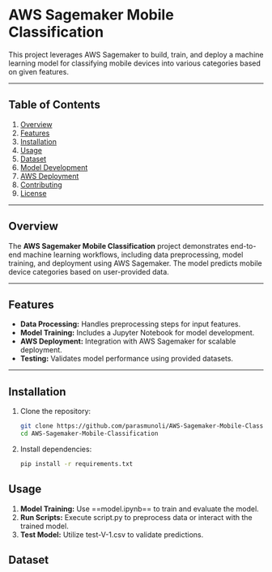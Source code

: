 # AWS Sagemaker Mobile Classification

This project leverages AWS Sagemaker to build, train, and deploy a machine learning model for classifying mobile devices into various categories based on given features.

---

## Table of Contents

1. [Overview](#overview)  
2. [Features](#features)  
3. [Installation](#installation)  
4. [Usage](#usage)  
5. [Dataset](#dataset)  
6. [Model Development](#model-development)  
7. [AWS Deployment](#aws-deployment)  
8. [Contributing](#contributing)  
9. [License](#license)

---

## Overview

The **AWS Sagemaker Mobile Classification** project demonstrates end-to-end machine learning workflows, including data preprocessing, model training, and deployment using AWS Sagemaker. The model predicts mobile device categories based on user-provided data.

---

## Features

- **Data Processing:** Handles preprocessing steps for input features.  
- **Model Training:** Includes a Jupyter Notebook for model development.  
- **AWS Deployment:** Integration with AWS Sagemaker for scalable deployment.  
- **Testing:** Validates model performance using provided datasets.

---

## Installation

1. Clone the repository:
   ```bash
   git clone https://github.com/parasmunoli/AWS-Sagemaker-Mobile-Classification.git
   cd AWS-Sagemaker-Mobile-Classification

2. Install dependencies:  
   ```bash
   pip install -r requirements.txt

## Usage
1. **Model Training:** Use ==model.ipynb== to train and evaluate the model.
2. **Run Scripts:** Execute script.py to preprocess data or interact with the trained model.
3. **Test Model:** Utilize test-V-1.csv to validate predictions.

## Dataset
